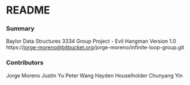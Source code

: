 # README #

### Summary ###

Baylor Data Structures 3334 Group Project - Evil Hangman 
Version 1.0
https://jorge-moreno@bitbucket.org/jorge-moreno/infinite-loop-group.git

### Contributors ###
Jorge Moreno
Justin Yu
Peter Wang
Hayden Houselholder
Chunyang Yin
